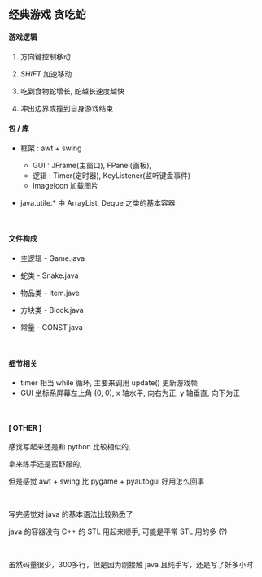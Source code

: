 ## 经典游戏 贪吃蛇

#### 游戏逻辑

1. 方向键控制移动

2. ${SHIFT}$ 加速移动

3. 吃到食物蛇增长, 蛇越长速度越快

4. 冲出边界或撞到自身游戏结束



#### 包 / 库

- 框架 : awt + swing
  - GUI : JFrame(主窗口), FPanel(画板),
  - 逻辑 : Timer(定时器), KeyListener(监听键盘事件)
  - ImageIcon 加载图片

- java.utile.* 中 ArrayList, Deque 之类的基本容器

&nbsp;

#### 文件构成

- 主逻辑 - Game.java

- 蛇类 - Snake.java

- 物品类 - Item.jave

- 方块类 - Block.java

- 常量 - CONST.java

&nbsp;

#### **细节相关**

- timer 相当 while 循环, 主要来调用 update() 更新游戏帧
- GUI 坐标系屏幕左上角 (0, 0), x 轴水平, 向右为正, y 轴垂直, 向下为正

&nbsp;

#### [ OTHER ]

感觉写起来还是和 python 比较相似的,

拿来练手还是蛮舒服的,

但是感觉 awt + swing 比 pygame + pyautogui 好用怎么回事

&nbsp;

写完感觉对 java 的基本语法比较熟悉了

java 的容器没有 C++ 的 STL 用起来顺手, 可能是平常 STL 用的多 (?)

&nbsp;

虽然码量很少，300多行，但是因为刚接触 java 且纯手写，还是写了好多小时

